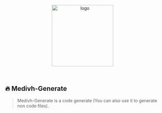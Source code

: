 <p align="center">
  <a href="https://medivh.tech/en/" target="_blank" rel="noopener noreferrer">
    <img width="200" src="https://github.com/user-attachments/assets/697cf38e-83aa-4e88-8280-2bee79a83c2f" alt="logo" />
  </a>
</p>
<br/>

## 🔥 Medivh-Generate

> Medivh-Generate is a code generate (You can also use it to generate non code files).